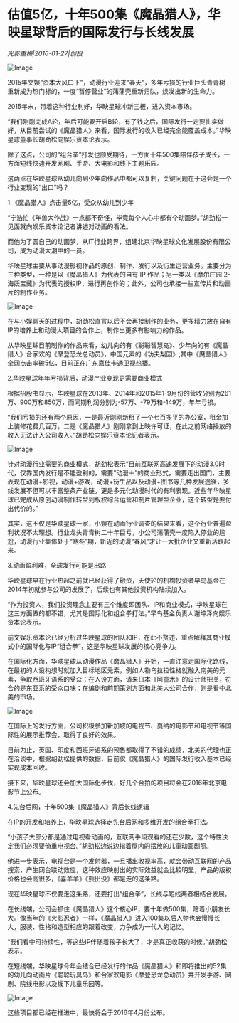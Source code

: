 # 估值5亿，十年500集《魔晶猎人》，华映星球背后的国际发行与长线发展

*光影重梅|2016-01-27|创投*

![Image](http://static.ylzbl.com/uploads/ueditor/php/upload/image/20180302/1519979329989895.jpeg)

2015年文娱“资本大风口下”，动漫行业迎来“春天”，多年亏损的行业巨头青青树重新成为热门标的，一度“暂停营业”的蒲蒲壳重新归队，焕发出新的生命力。

2015年末，带着这种行业利好，华映星球冲新三板，进入资本市场。

“我们刚刚完成A轮，年后可能要开启B轮，有了钱之后，国际发行一定要扎实做好，从目前尝试的《魔晶猎人》来看，国际发行的收入已经完全能覆盖成本。”华映星球董事长胡劲松向娱乐资本论表示。

除了这点，公司的“组合拳”打发也颇受期待，一方面十年500集陪伴孩子成长，一方面短线快速开发网剧、手游、大电影和线下主题乐园。

这两点在华映星球从幼儿向到少年向作品中都可以复制，关键问题在于这会是一个行业变现的“出口”吗？

1.《魔晶猎人》点击量5亿，受众从幼儿到少年

“宁浩拍《年兽大作战》一点都不奇怪，毕竟每个人心中都有个动画梦。”胡劲松一见面就向娱乐资本论记者讲述对动画的看法。

而他为了圆自己的动画梦，从IT行业跨界，组建北京华映星球文化发展股份有限公司，成为动漫大潮中的一员。

华映星球主要从事动漫影视作品的原创、制作、发行以及衍生运营业务。主要分为三种类型，一种是以《魔晶猎人》为代表的自有 IP 作品；另一类以《摩尔庄园 2-海妖宝藏》为代表的授权IP，进行再创作的；此外，公司也承接一些宣传片和动画片的制作业务。

![Image](http://p3.pstatp.com/large/66c10004c708edee0ad2)

在与小娱聊天的过程中，胡劲松直言以后不会再接制作的业务，更多精力放在自有IP的培养上和动漫大项目的合作上，制作出更多有影响力的作品。

从华映星球目前制作的作品来看，幼儿向的有《聪聪智慧岛》、少年向的有《魔晶猎人》合家欢的《摩登恐龙总动员》，中国元素的《功夫梨园》,其中《魔晶猎人》全网点击率破5亿，目前正在广东嘉佳卡通卫视热播。

2.华映星球年年亏损背后，动漫产业变现更需要商业模式

根据招股书显示，华映星球在2013年、2014年和2015年1-9月份的营收分别为261万、900万和850万，而同期利润分别为-57万、-79万和-149万，年年亏损。

“我们亏损的还有两个原因，一是最近刚刚新租了一个七百多平的办公室，租金加上装修花费几百万，二是《魔晶猎人》刚刚拿到上映许可证，在此之前网络播放的收入无法计入公司收入。”胡劲松向娱乐资本论记者表示。

![Image](http://p2.pstatp.com/large/66c10004c70af28b5b70)

针对动漫行业需要的商业模式，胡劲松表示“目前互联网高速发展下的动漫3.0时代，仅靠国内发行是不能盈利的，需要“动漫＋”的商业形式，需要走出国门，主要表现在动漫+影视，动漫+游戏，动漫+衍生品以及动漫+图书等几种发展途径，多线发展不但可以丰富整条产业链，更是多元化动漫时代的有利表现。近些年华映星球已完成从原创动漫制作转型到版权综合运营和制片管理型企业，这个转型是要付出代价的。”

其实，这不仅是华映星球一家，小娱在动画行业调查的结果来看，这个行业普遍盈利状况不太理想。行业龙头青青树二十年巨亏，小公司蒲蒲壳一度陷入停业的尴尬，动漫行业集体处于“寒冬”期，新近的动漫“春风”才让一大批企业又重新活跃起来。

3.动画盈利难，全球发行可能是出路

华映星球早在行业热起之前就已经获得了融资，天使轮的机构投资者早鸟基金在2014年初就参与公司的发展了，后续也有其他投资机构陆续加入。

“作为投资人，我们投资理念主要有三个维度即团队、IP和商业模式，华映星球在这三方面做的都不错，尤其是国际化和组合拳打法。”早鸟基金负责人谢坤泽向娱乐资本论表示。

前文娱乐资本论已经分析过华映星球的团队和IP，在此不赘述，重点解释其商业模式中的国际化与IP“组合拳”，这是华映星球发展的核心竞争力。

在国际化方面，华映星球从动漫作品《魔晶猎人》开始，一直注意走国际化路线，在最初的人设构想时就加入目标地区元素，例如人物乌拉拉性格就融入南美的元素，争取西班牙语系的受众：在人设方面，请来日本《阿童木》的设计师把关，符合的是东亚系的受众口味；在编剧和前期策划方面和北美大公司合作，则是看中北美的市场。

![Image](http://p3.pstatp.com/large/66c3000398b4fab5d998)

在国际上的发行方面，公司积极参加新加坡的电视节、戛纳的电影节和电视节等国际性的展示推荐会，取得了良好的效果。

目前为止，英国、印度和西班牙语系的预售都取得了不错的成绩，北美的代理也正在洽谈中，根据胡劲松提供的数据，目前仅《魔晶猎人》的国际发行收入基本已经实现成本回收。

接下来，华映星球还会加大国际化步伐，好几个合拍的项目将会在2016年北京电影节上公布。

4.先台后网，十年500集《魔晶猎人》背后长线逻辑

在IP的开发和培养上，华映星球选择走先台后网和多维开发的组合拳打法。

“小孩子大部分都是通过电视看动画的，互联网手段观看的还在少数，这个特性决定我们必须要倚重电视台。”胡劲松边说边指着屋内的摆放的儿童动画剧照。

他进一步表示，电视台是一个发射器，一旦播出收视率高，就会带动互联网的产品搜索，产生网台联动效应，这种效应映射出的实际效益就会比较明显，产品的版权价格也会高很多，《喜羊羊》《熊出没》都是走的这条路。

现在华映星球不仅要走这条路，还要打出“组合拳”，长线与短线两者相结合发展。

在长线端，公司会抓住《魔晶猎人》这个核心IP，要十年做500集，陪着小朋友长大。像当年的《火影忍者》一样，《魔晶猎人》进入100集以后人物也会慢慢长大，服装、性格和造型相应的跟着改变，力争成为一代人的记忆。

“我们看中可持续性，等这些IP伴随着孩子长大了，才是真正收获的时候。”胡劲松表示。

在短线端，华映星球今年会结合已经发行的作品《魔晶猎人》和即将推出的52集的幼儿向动画片《聪聪玩具岛》和合家欢电影《摩登恐龙总动员》并开发手游、网剧、院线电影以及线下儿童乐园等。

![Image](http://p2.pstatp.com/large/66bd00063c0bc6213edd)

这些项目都已经在推进中，最快将会于2016年4月份公布。

